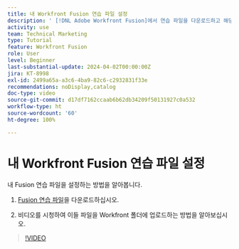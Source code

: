 ```yaml
---
title: 내 Workfront Fusion 연습 파일 설정
description: ' [!DNL Adobe Workfront Fusion]에서 연습 파일을 다운로드하고 해당 파일을 Workfront의 폴더에 업로드하는 방법에 대해 알아봅니다.'
activity: use
team: Technical Marketing
type: Tutorial
feature: Workfront Fusion
role: User
level: Beginner
last-substantial-update: 2024-04-02T00:00:00Z
jira: KT-8998
exl-id: 2499a65a-a3c6-4ba9-82c6-c2932831f33e
recommendations: noDisplay,catalog
doc-type: video
source-git-commit: d17df7162ccaab6b62db34209f50131927c0a532
workflow-type: ht
source-wordcount: '60'
ht-degree: 100%

---
```


# 내 Workfront Fusion 연습 파일 설정

내 Fusion 연습 파일을 설정하는 방법을 알아봅니다.

1. [Fusion 연습 파일](/help/assets/fusion-exercise-files.zip)을 다운로드하십시오.

1. 비디오를 시청하여 이들 파일을 Workfront 폴더에 업로드하는 방법을 알아보십시오.

>[!VIDEO](https://video.tv.adobe.com/v/3416550/?quality=12&learn=on&enablevpops&captions=kor)
